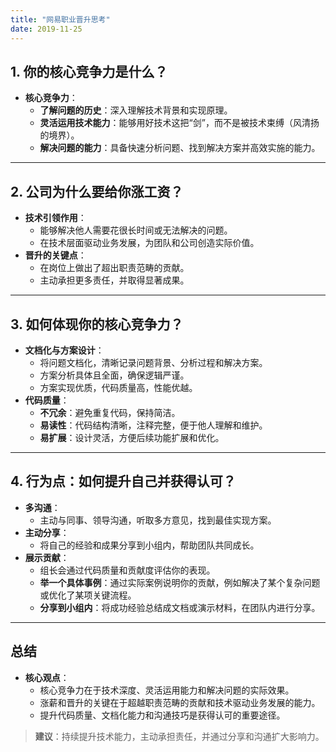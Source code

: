 ```yaml
---
title: "网易职业晋升思考"
date: 2019-11-25
---
```


## **1. 你的核心竞争力是什么？**

- **核心竞争力**：
  - **了解问题的历史**：深入理解技术背景和实现原理。
  - **灵活运用技术能力**：能够用好技术这把“剑”，而不是被技术束缚（风清扬的境界）。
  - **解决问题的能力**：具备快速分析问题、找到解决方案并高效实施的能力。

---

## **2. 公司为什么要给你涨工资？**

- **技术引领作用**：
  - 能够解决他人需要花很长时间或无法解决的问题。
  - 在技术层面驱动业务发展，为团队和公司创造实际价值。
- **晋升的关键点**：
  - 在岗位上做出了超出职责范畴的贡献。
  - 主动承担更多责任，并取得显著成果。

---

## **3. 如何体现你的核心竞争力？**

- **文档化与方案设计**：
  - 将问题文档化，清晰记录问题背景、分析过程和解决方案。
  - 方案分析具体且全面，确保逻辑严谨。
  - 方案实现优质，代码质量高，性能优越。
- **代码质量**：
  - **不冗余**：避免重复代码，保持简洁。
  - **易读性**：代码结构清晰，注释完整，便于他人理解和维护。
  - **易扩展**：设计灵活，方便后续功能扩展和优化。

---

## **4. 行为点：如何提升自己并获得认可？**

- **多沟通**：
  - 主动与同事、领导沟通，听取多方意见，找到最佳实现方案。
- **主动分享**：
  - 将自己的经验和成果分享到小组内，帮助团队共同成长。
- **展示贡献**：
  - 组长会通过代码质量和贡献度评估你的表现。
  - **举一个具体事例**：通过实际案例说明你的贡献，例如解决了某个复杂问题或优化了某项关键流程。
  - **分享到小组内**：将成功经验总结成文档或演示材料，在团队内进行分享。

---

## **总结**

- **核心观点**：
  - 核心竞争力在于技术深度、灵活运用能力和解决问题的实际效果。
  - 涨薪和晋升的关键在于超越职责范畴的贡献和技术驱动业务发展的能力。
  - 提升代码质量、文档化能力和沟通技巧是获得认可的重要途径。

> **建议**：持续提升技术能力，主动承担责任，并通过分享和沟通扩大影响力。
